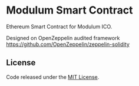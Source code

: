 # Modulum Smart Contract
Ethereum Smart Contract for Modulum ICO.

Designed on OpenZeppelin audited framework https://github.com/OpenZeppelin/zeppelin-solidity

## License
Code released under the [MIT License](https://github.com/OpenZeppelin/zeppelin-solidity/blob/master/LICENSE).